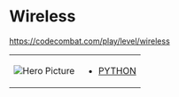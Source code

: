 # Wireless 

https://codecombat.com/play/level/wireless
<table>
<tr>
<td>

![Hero Picture](hero.png?raw=true "Hero Picture")

</td>
<td>
<ul>
<li>

[PYTHON](Wireless.py)

</li>
</td>
</tr>
<table>